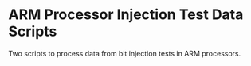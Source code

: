 # ARM Processor Injection Test Data Scripts

Two scripts to process data from bit injection tests in ARM processors.
